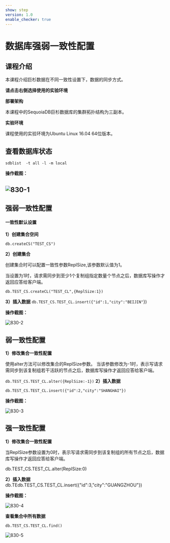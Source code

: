 ```yaml
---
show: step
version: 1.0
enable_checker: true
---
```



# 数据库强弱一致性配置

## 课程介绍

本课程介绍巨杉数据在不同一致性设置下，数据的同步方式。

**请点击右侧选择使用的实验环境**

**部署架构**

本课程中的SequoiaDB巨杉数据库的集群拓扑结构为三副本。

**实验环境**


课程使用的实验环境为Ubuntu Linux 16.04 64位版本。

## 查看数据库状态

`sdblist  -t all -l -m local`

**操作截图：**

## ![830-1](https://doc.shiyanlou.com/courses/1544/1207281/db71fa8224591789286cadc98ae87b27)

## 强弱一致性配置

#### 一致性默认设置

**1）创建集合空间**

`db.createCS("TEST_CS")`

**2）创建集合**

创建集合时可以配置一致性参数ReplSize,该参数默认值为1。

当设置为1时，请求需同步到至少1个复制组指定数量个节点之后，数据库写操作才返回应答给客户端。

`db.TEST_CS.createCL("TEST_CL",{ReplSize:1})`

**3）插入数据**
`db.TEST_CS.TEST_CL.insert({"id":1,"city":"BEIJIN"`})

**操作截图：**

 ![830-2](https://doc.shiyanlou.com/courses/1544/1207281/9cd1a921d2e35789a05c30480a89d833)



## 弱一致性配置

**1）修改集合一致性配置**

使用alter方法可以修改集合的ReplSize参数。
当该参数修改为-1时，表示写请求需同步到该复制组若干活跃的节点之后，数据库写操作才返回应答给客户端。

`db.TEST_CS.TEST_CL.alter({ReplSize:-1})`
**2）插入数据**

`db.TEST_CS.TEST_CL.insert({"id":2,"city":"SHANGHAI"})`

**操作截图：**

 ![830-3](https://doc.shiyanlou.com/courses/1544/1207281/e65540397441d2d82735bc2717374b8a)



## 强一致性配置

**1）修改集合一致性配置**

当ReplSize参数设置为0时，表示写请求需同步到该复制组的所有节点之后，数据库写操作才返回应答给客户端。

db.TEST_CS.TEST_CL.alter(ReplSize:0)

**2）插入数据**
db.TEdb.TEST_CS.TEST_CL.insert({"id":3,"city":"GUANGZHOU"})

**操作截图：**

 ![830-4](https://doc.shiyanlou.com/courses/1544/1207281/1f3012519cf5e222e3fd9e18da04e084)

**查看集合中所有数据**

`db.TEST_CS.TEST_CL.find()`

 ![830-5](https://doc.shiyanlou.com/courses/1544/1207281/33365762ee5915ac3e8a683672448ae3)
